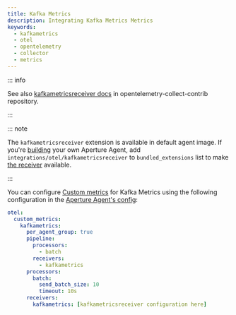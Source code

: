 ```yaml
---
title: Kafka Metrics
description: Integrating Kafka Metrics Metrics
keywords:
  - kafkametrics
  - otel
  - opentelemetry
  - collector
  - metrics
---
```


::: info

See also [kafkametricsreceiver docs][receiver] in opentelemetry-collect-contrib repository.

:::

::: note

The `kafkametricsreceiver` extension is available in default agent image. If you're [building][build] your own Aperture Agent, add `integrations/otel/kafkametricsreceiver` to `bundled_extensions` list to make [the receiver][receiver] available.

:::

You can configure [Custom metrics][custom-metrics] for Kafka Metrics using the
following configuration in the [Aperture Agent's config][agent-config]:

```yaml
otel:
  custom_metrics:
    kafkametrics:
      per_agent_group: true
      pipeline:
        processors:
          - batch
        receivers:
          - kafkametrics
      processors:
        batch:
          send_batch_size: 10
          timeout: 10s
      receivers:
        kafkametrics: [kafkametricsreceiver configuration here]
```

[build]: /reference/aperturectl/build/agent/agent.md
[receiver]:
  https://github.com/open-telemetry/opentelemetry-collector-contrib/tree/main/receiver/kafkametricsreceiver
[custom-metrics]: /reference/configuration/agent.md#custom-metrics-config
[agent-config]: /reference/configuration/agent.md#agent-o-t-e-l-config
